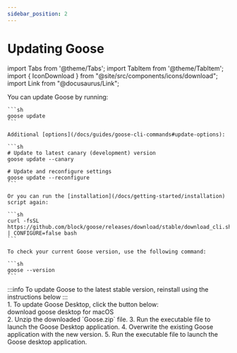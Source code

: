 ```yaml
---
sidebar_position: 2
---
```


# Updating Goose

import Tabs from '@theme/Tabs';
import TabItem from '@theme/TabItem';
import { IconDownload } from "@site/src/components/icons/download";
import Link from "@docusaurus/Link";

<Tabs groupId="interface">
  <TabItem value="cli" label="Goose CLI" default>
    You can update Goose by running:

    ```sh
    goose update
    ```

    Additional [options](/docs/guides/goose-cli-commands#update-options):
    
    ```sh
    # Update to latest canary (development) version
    goose update --canary

    # Update and reconfigure settings
    goose update --reconfigure
    ```

    Or you can run the [installation](/docs/getting-started/installation) script again:

    ```sh
    curl -fsSL https://github.com/block/goose/releases/download/stable/download_cli.sh | CONFIGURE=false bash
    ```

    To check your current Goose version, use the following command:

    ```sh
    goose --version
    ```

  </TabItem>
  <TabItem value="ui" label="Goose Desktop">
        :::info
        To update Goose to the latest stable version, reinstall using the instructions below
        :::
        <div style={{ marginTop: '1rem' }}>
          1. To update Goose Desktop, click the button below:
            <div className="pill-button">
              <Link
                className="button button--primary button--lg"
                to="https://github.com/block/goose/releases/download/stable/Goose.zip"
              >
                <IconDownload />
                download goose desktop for macOS
              </Link>
            </div>
          2. Unzip the downloaded `Goose.zip` file.
          3. Run the executable file to launch the Goose Desktop application.
          4. Overwrite the existing Goose application with the new version.
          5. Run the executable file to launch the Goose desktop application.
        </div>
  </TabItem>
</Tabs>
